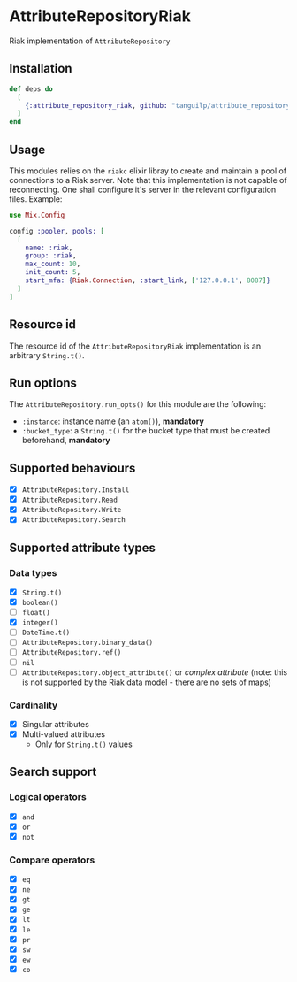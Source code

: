 # AttributeRepositoryRiak

Riak implementation of `AttributeRepository`

## Installation

```elixir
def deps do
  [
    {:attribute_repository_riak, github: "tanguilp/attribute_repository_riak", tag: "master"}
  ]
end
```

## Usage

This modules relies on the `riakc` elixir libray to create and maintain a pool of connections
to a Riak server. Note that this  implementation is not capable of reconnecting.
One shall configure it's server in the relevant configuration files. Example:

```elixir
use Mix.Config

config :pooler, pools: [
  [
    name: :riak,
    group: :riak,
    max_count: 10,
    init_count: 5,
    start_mfa: {Riak.Connection, :start_link, ['127.0.0.1', 8087]}
  ]
]
```

## Resource id

The resource id of the `AttributeRepositoryRiak` implementation is an arbitrary `String.t()`.

## Run options

The `AttributeRepository.run_opts()` for this module are the following:
- `:instance`: instance name (an `atom()`), **mandatory**
- `:bucket_type`: a `String.t()` for the bucket type that must be created beforehand,
**mandatory**

## Supported behaviours

- [x] `AttributeRepository.Install`
- [x] `AttributeRepository.Read`
- [x] `AttributeRepository.Write`
- [x] `AttributeRepository.Search`

## Supported attribute types

### Data types

- [x] `String.t()`
- [x] `boolean()`
- [ ] `float()`
- [x] `integer()`
- [ ] `DateTime.t()`
- [ ] `AttributeRepository.binary_data()`
- [ ] `AttributeRepository.ref()`
- [ ] `nil`
- [ ] `AttributeRepository.object_attribute()` or *complex attribute* (note: this is not
supported by the Riak data model - there are no sets of maps)

### Cardinality

- [x] Singular attributes
- [x] Multi-valued attributes
  - Only for `String.t()` values

## Search support

### Logical operators

- [x] `and`
- [x] `or`
- [x] `not`

### Compare operators

- [x] `eq`
- [x] `ne`
- [x] `gt`
- [x] `ge`
- [x] `lt`
- [x] `le`
- [x] `pr`
- [x] `sw`
- [x] `ew`
- [x] `co`
